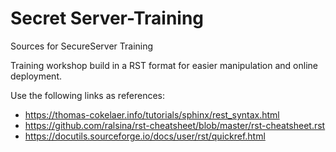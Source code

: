# Secret Server-Training
Sources for SecureServer Training

Training workshop build in a RST format for easier manipulation and online deployment.

Use the following links as references:

- https://thomas-cokelaer.info/tutorials/sphinx/rest_syntax.html
- https://github.com/ralsina/rst-cheatsheet/blob/master/rst-cheatsheet.rst
- https://docutils.sourceforge.io/docs/user/rst/quickref.html
